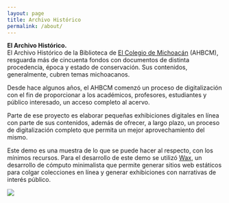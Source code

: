 ```yaml
---
layout: page
title: Archivo Histórico
permalink: /about/
---
```


**El Archivo Histórico.**   
El Archivo Histórico de la Biblioteca de <a href="https://www.colmich.edu.mx/" target="_blank">El Colegio de Michoacán</a> (AHBCM), resguarda más de cincuenta fondos con documentos de distinta procedencia, época y estado de conservación. Sus contenidos, generalmente, cubren temas michoacanos.

Desde hace algunos años, el AHBCM comenzó un proceso de digitalización con el fin de proporcionar a los académicos, profesores, estudiantes y público interesado, un acceso completo al acervo.

Parte de ese proyecto es elaborar pequeñas exhibiciones digitales en línea con parte de sus contenidos, además de ofrecer, a largo plazo, un proceso de digitalización completo que permita un mejor aprovechamiento del mismo.

Este demo es una muestra de lo que se puede hacer al respecto, con los mínimos recursos. Para el desarrollo de este demo se utilizó <a href="https://minicomp.github.io/wax/" target="_blank">Wax</a>, un desarrollo de cómputo minimalista que permite generar sitios web estáticos para colgar colecciones en línea y generar exhibiciones con narrativas de interés público.


<a href="{{ '/img/michoacanadocumenta.png' | absolute_url }}">
  <img src="{{ '/img/michoacanadocumenta.png' | absolute_url }}"/>
</a>
